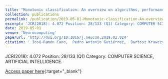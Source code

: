 ```yaml
---
title: "Monotonic classification: An overview on algorithms, performance measures and data sets"
collection: publications
permalink: /publication/2019-05-01-Monotonic-classification-An-overview-on-algorithms-performance-measures-and-data-sets
excerpt: 'JCR(2018): 4.072 Position: 28/133 (Q1) Category: COMPUTER SCIENCE, ARTIFICIAL INTELLIGENCE.'
date: 2019-05-01
venue: 'Neurocomputing'
paperurl: 'http://doi.org/10.1016/j.neucom.2019.02.024'
citation: ' José-Ramón Cano,  Pedro Antonio Gutiérrez,  Bartosz Krawczyk,  Michal Wozniak,  Salvador García, &quot;Monotonic classification: An overview on algorithms, performance measures and data sets.&quot; Neurocomputing, Vol. 341, 2019, pp.168-182.'
---
```

JCR(2018): 4.072 Position: 28/133 (Q1) Category: COMPUTER SCIENCE, ARTIFICIAL INTELLIGENCE.

[Access paper here](http://doi.org/10.1016/j.neucom.2019.02.024){:target="_blank"}
